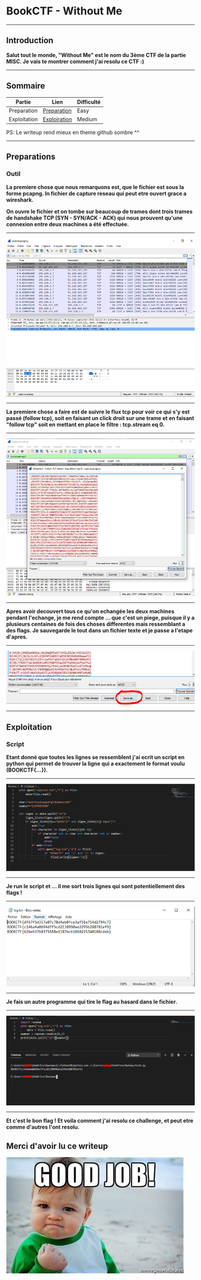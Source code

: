 # BookCTF - Without Me 
----------------------------------------------------------------------------------------------------------
## Introduction
__Salut tout le monde,
"Without Me" est le nom du 3ème CTF de la partie MISC. 
Je vais te montrer comment j'ai resolu ce CTF :)__

----------------------------------------------------------------------------------------------------------

## Sommaire

|Partie| Lien |Difficulté|
|------|------|----------|
|Preparation| [Preparation](https://github.com/Ph3nX-Z/Writeups/blob/main/BookCTF%20-%20Without%20Me/README.md#preparations) | Easy |
|Exploitation| [Exploiration](https://github.com/Ph3nX-Z/Writeups/blob/main/BookCTF%20-%20Without%20Me/README.md#exploitation) | Medium |

PS: Le writeup rend mieux en theme github sombre ^^

----------------------------------------------------------------------------------------------------------

## Preparations



### Outil

__La premiere chose que nous remarquons est, que le fichier est sous la forme pcapng. In fichier de capture reseau qui peut etre ouvert grace a wireshark.__

__On ouvre le fichier et on tombe sur beaucoup de trames dont trois trames de handshake TCP (SYN - SYN/ACK - ACK) qui nous prouvent qu'une connexion entre deux machines a été effectuée.__

----------------------------------------------------------------------------------------------------------
![](readme1.PNG)

----------------------------------------------------------------------------------------------------------

__La premiere chose a faire est de suivre le flux tcp pour voir ce qui s'y est passé (follow tcp), soit en faisant un click droit sur une trame et en faisant "follow tcp" soit en mettant en place le filtre : tcp.stream eq 0.__

----------------------------------------------------------------------------------------------------------
![](readme2.PNG)

----------------------------------------------------------------------------------------------------------

__Apres avoir decouvert tous ce qu'on echangée les deux machines pendant l'echange, je me rend compte ... que c'est un piege, puisque il y a plusieurs centaines de fois des choses differentes mais ressemblant a des flags. Je sauvegarde le tout dans un fichier texte et je passe a l'etape d'apres.__

----------------------------------------------------------------------------------------------------------
![](readme8.PNG)

----------------------------------------------------------------------------------------------------------
## Exploitation

### Script

__Etant donné que toutes les lignes se ressemblent j'ai ecrit un script en python qui permet de trouver la ligne qui a exactement le format voulu (BOOKCTF{...}).__

----------------------------------------------------------------------------------------------------------
![](readme4.PNG)

----------------------------------------------------------------------------------------------------------

__Je run le script et ... il me sort trois lignes qui sont potentiellement des flags !__

----------------------------------------------------------------------------------------------------------
![](readme5.PNG)

----------------------------------------------------------------------------------------------------------

__Je fais un autre programme qui tire le flag au hasard dans le fichier.__

----------------------------------------------------------------------------------------------------------
![](readme6.PNG)

----------------------------------------------------------------------------------------------------------


__Et c'est le bon flag !__
__Et voila comment j'ai resolu ce challenge, et peut etre comme d'autres l'ont resolu.__



Merci d'avoir lu ce writeup
---

![](good.jpg)
